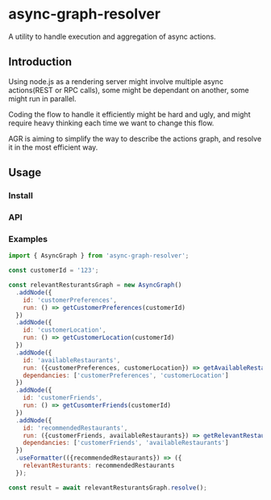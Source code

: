 # async-graph-resolver
A utility to handle execution and aggregation of async actions.

## Introduction

Using node.js as a rendering server might involve multiple async actions(REST or RPC calls), some might be dependant on another, some might run in parallel.

Coding the flow to handle it efficiently might be hard and ugly, and might require heavy thinking each time we want to change this flow.

AGR is aiming to simplify the way to describe the actions graph, and resolve it in the most efficient way.

## Usage

### Install

### API

### Examples
```javascript
import { AsyncGraph } from 'async-graph-resolver';

const customerId = '123';

const relevantResturantsGraph = new AsyncGraph()
  .addNode({
    id: 'customerPreferences',
    run: () => getCustomerPreferences(customerId)
  })
  .addNode({
    id: 'customerLocation',
    run: () => getCustomerLocation(customerId)
  })
  .addNode({
    id: 'availableRestaurants',
    run: ({customerPreferences, customerLocation}) => getAvailableRestaurants(customerPreferences, customerLocation),
    dependancies: ['customerPreferences', 'customerLocation']
  })
  .addNode({
    id: 'customerFriends',
    run: () => getCusomterFriends(customerId)
  })
  .addNode({
    id: 'recommendedRestaurants',
    run: ({customerFriends, availableRestaurants}) => getRelevantRestaurants(customerFriends, availableRestaurants),
    dependancies: ['customerFriends', 'availableRestaurants']
  })
  .useFormatter(({recommendedRestaurants}) => ({
    relevantResturants: recommendedRestaurants
  });

const result = await relevantResturantsGraph.resolve();
```
